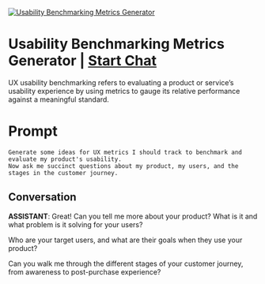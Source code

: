 
[![Usability Benchmarking Metrics Generator](https://flow-prompt-covers.s3.us-west-1.amazonaws.com/icon/realistic/real_6.png)](https://gptcall.net/chat.html?data=%7B%22contact%22%3A%7B%22id%22%3A%22VQFrOjOGylc68vLHc22n2%22%2C%22flow%22%3Atrue%7D%7D)
# Usability Benchmarking Metrics Generator | [Start Chat](https://gptcall.net/chat.html?data=%7B%22contact%22%3A%7B%22id%22%3A%22VQFrOjOGylc68vLHc22n2%22%2C%22flow%22%3Atrue%7D%7D)
UX usability benchmarking refers to evaluating a product or service’s usability experience by using metrics to gauge its relative performance against a meaningful standard. 

# Prompt

```
Generate some ideas for UX metrics I should track to benchmark and evaluate my product's usability.
Now ask me succinct questions about my product, my users, and the stages in the customer journey.
```

## Conversation

**ASSISTANT**: Great! Can you tell me more about your product? What is it and what problem is it solving for your users? 

Who are your target users, and what are their goals when they use your product? 

Can you walk me through the different stages of your customer journey, from awareness to post-purchase experience?


